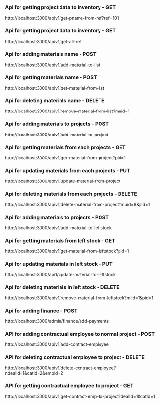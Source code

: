 <!-- project data to inventory -->

### Api for getting project data to inventory - GET
http://localhost:3000/apiv1/get-pname-from-ref?ref=101

### Api for getting project data to inventory - GET
http://localhost:3000/apiv1/get-all-ref

<!-- Materials list routes--- -->



### Api for adding materials name - POST
http://localhost:3000/apiv1/add-material-to-list
<!-- {
  "material" : "chips"
} -->


### Api for getting materials name - POST
http://localhost:3000/apiv1/get-material-from-list



### Api for deleting materials name - DELETE
http://localhost:3000/apiv1/remove-material-from-list?mnid=1


<!-- Inventory to project  -->


### Api for adding materials to projects - POST
http://localhost:3000/apiv1/add-material-to-project
<!-- {
  "pid" : 1,
  "items" : [
    {"item" : "swipe machine", "qnt" : "2pc", "amount" : 300 },
    {"item" : "ins paper", "qnt" : "2bundle", "amount" : 300 },
    {"item" : "ink", "qnt" : "2kg", "amount" : 300 }
  ]
} -->

### Api for getting materials from each projects - GET
http://localhost:3000/apiv1/get-material-from-project?pid=1


### Api for updating materials from each projects - PUT
http://localhost:3000/apiv1/update-material-from-project
<!-- {
  "item" : "ink black",
  "qnt" : "2 bottle",
  "amount" : 300,
  "materialid" : 10,
  "pid" : 1
} -->


### Api for deleting materials from each projects - DELETE
http://localhost:3000/apiv1/delete-material-from-project?muid=8&pid=1




<!-- Left Stock -->


### Api for adding materials to projects - POST
http://localhost:3000/apiv1/add-material-to-leftstock

<!-- {
  "pid" : 1,
  "items" : [
    {"item" : "swipe machine", "qnt" : "1pc", "amount" : 150 }
    
  ]
} -->

### Api for getting materials from left stock - GET
http://localhost:3000/apiv1/get-material-from-leftstock?pid=1



### Api for updating materials in left stock - PUT
http://localhost:3000/api1/update-material-to-leftstock
<!-- {
  "pid": 1,
  "materialid": 2,
  "item": "sand",
  "qnt": "20 balti",
  "amount": 500
} -->


### Api for deleting materials in left stock - DELETE
http://localhost:3000/apiv1/remove-material-from-leftstock?mlid=1&pid=1




<!-- finance  -->


### Api for adding finance - POST
http://localhost:3000/admin/finance/add-payments
<!-- {
  "ndeal_id" : 2,
  "amount_got" : 2000,
  "dateofpay" : "23/09/2003",
  "modeofpay" : "online"
} -->


<!-- Employee new routes -->


### API for adding contractual employee to normal project - POST
http://localhost:3000/apiv1/add-contract-employee
<!-- {
  "ndealid" : 1,
  "catid" : 2,
  "emp" : "bhavadeep",
  "desig" : "mistri"
} -->

### API for deleting contractual employee to project - DELETE
http://localhost:3000/apiv1/delete-contract-employee?ndealid=1&catid=2&empid=2


### API for getting contractual employee to project - GET
http://localhost:3000/apiv1/get-contract-emp-to-project?dealId=1&catId=1